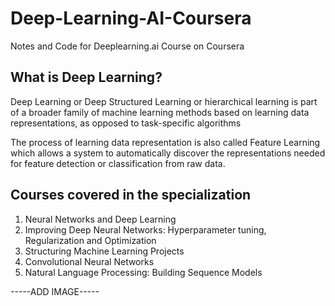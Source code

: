 # Deep-Learning-AI-Coursera
Notes and Code for Deeplearning.ai Course on Coursera

## What is Deep Learning?
Deep Learning or Deep Structured Learning or hierarchical learning is part of a broader family of machine learning methods based on learning data representations, as opposed to task-specific algorithms

The process of learning data representation is also called Feature Learning which allows a system to automatically discover the representations needed for feature detection or classification from raw data.

## Courses covered in the specialization

1. Neural Networks and Deep Learning
2. Improving Deep Neural Networks: Hyperparameter tuning, Regularization and Optimization
3. Structuring Machine Learning Projects
4. Convolutional Neural Networks
5. Natural Language Processing: Building Sequence Models


-----ADD IMAGE-----
